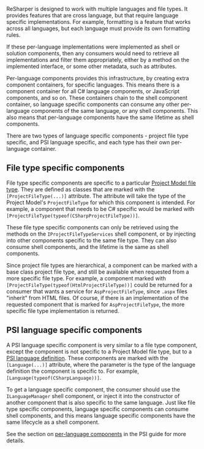 [//]: # (title: Per-Language Components)

ReSharper is designed to work with multiple languages and file types. It provides features that are cross language, but that require language specific implementations. For example, formatting is a feature that works across all languages, but each language must provide its own formatting rules.

If these per-language implementations were implemented as shell or solution components, then any consumers would need to retrieve all implementations and filter them appropriately, either by a method on the implemented interface, or some other metadata, such as attributes.

Per-language components provides this infrastructure, by creating extra component containers, for specific languages. This means there is a component container for all C# language components, or JavaScript components, and so on. These containers chain to the shell component container, so language specific components can consume any other per-language components of the same language, or any shell components. This also means that per-language components have the same lifetime as shell components.

There are two types of language specific components - project file type specific, and PSI language specific, and each type has their own per-language container.

## File type specific components

File type specific components are specific to a particular [Project Model file type](ProjectFileType.md). They are defined as classes that are marked with the `[ProjectFileType(...)]` attribute. The attribute will take the type of the Project Model's `ProjectFileType` for which this component is intended. For example, a component that needs to be C# specific would be marked with `[ProjectFileType(typeof(CSharpProjectFileType))]`.

These file type specific components can only be retrieved using the methods on the `IProjectFileTypeServices` shell component, or by injecting into other components specific to the same file type. They can also consume shell components, and the lifetime is the same as shell components.

Since project file types are hierarchical, a component can be marked with a base class project file type, and still be available when requested from a more specific file type. For example, a component marked with `[ProjectFileType(typeof(HtmlProjectFileType))]` could be returned for a consumer that wants a service for `AspProjectFileType`, since `.aspx` files "inherit" from HTML files. Of course, if there is an implementation of the requested component that is marked for `AspProjectFileType`, the more specific file type implementation is returned.

## PSI language specific components

A PSI language specific component is very similar to a file type component, except the component is not specific to a Project Model file type, but to a [PSI language definition](PsiLanguageDefinition.md). These components are marked with the `[Language(...)]` attribute, where the parameter is the type of the language definition the component is specific to. For example, `[Language(typeof(CSharpLanguage))]`.

To get a language specific component, the consumer should use the `ILanguageManager` shell component, or inject it into the constructor of another component that is also specific to the same language. Just like file type specific components, language specific components can consume shell components, and this means language specific components have the same lifecycle as a shell component.

See the section on [per-language components](PSI_PerLanguageComponents.md) in the PSI guide for more details.